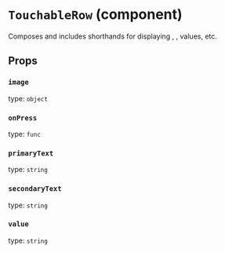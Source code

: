 `TouchableRow` (component)
==========================

Composes <TouchableRowCell> and includes shorthands for
displaying <PrimaryText>, <SecondaryText>, values, etc.

Props
-----

### `image`

type: `object`


### `onPress`

type: `func`


### `primaryText`

type: `string`


### `secondaryText`

type: `string`


### `value`

type: `string`

